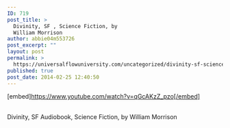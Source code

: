 ```yaml
---
ID: 719
post_title: >
  Divinity, SF , Science Fiction, by
  William Morrison
author: abbie04m553726
post_excerpt: ""
layout: post
permalink: >
  https://universalflowuniversity.com/uncategorized/divinity-sf-science-fiction-by-william-morrison/
published: true
post_date: 2014-02-25 12:40:50
---
```

[embed]https://www.youtube.com/watch?v=qGcAKzZ_pzo[/embed]</br></br>
<p>Divinity, SF Audiobook, Science Fiction, by William Morrison</p>